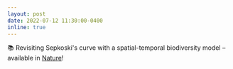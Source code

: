 ```yaml
---
layout: post
date: 2022-07-12 11:30:00-0400
inline: true
---
```


📚 Revisiting Sepkoski's curve with a spatial-temporal biodiversity model – available in <a href="https://www.nature.com/articles/s41586-022-04932-6" target="_blank" >Nature</a>!
